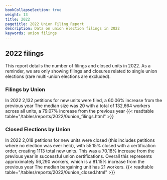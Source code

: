 ```yaml
---
bookCollapseSection: true
weight: 13
title: 2022
pagetitle: 2022 Union Filing Report
description: Data on union election filings in 2022
keywords: union filings
---
```


## 2022 filings

This report details the number of filings and closed units in 2022. As a reminder, we are only showing filings and closures related to single union elections (rare multi-union elections are excluded).

### Filings by Union
In 2022 2,132 petitions for new units were filed, a 60.06% increase from the previous year The median size was 20 with a total of 132,664 workers across all units, a 79.07% increase from the previous year
{{< readtable table="/tables/reports/2022/0union_filings.html" >}}

### Closed Elections by Union
In 2022 2,018 petitions for new units were closed (this includes petitions where no election was ever held), with 55.15% closed with a certification order, creating 1113 total new units. This was a 70.18% increase from the previous year in successful union certifications. Overall this represents approximately 56,290 workers, which is a 81.15% increase from the previous year The median bargaining unit has 21 workers.
{{< readtable table="/tables/reports/2022/0union_closed.html" >}}
